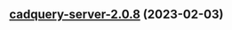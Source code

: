 

## [cadquery-server-2.0.8](https://github.com/truecharts/charts/compare/cadquery-server-2.0.7...cadquery-server-2.0.8) (2023-02-03)

